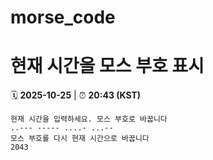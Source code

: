 # morse_code
# 현재 시간을 모스 부호 표시
<!-- MORSE_TIME_START -->
🗓️ **2025-10-25** | ⏰ **20:43 (KST)**

```
현재 시간을 입력하세요. 모스 부호로 바꿉니다
..--- ----- ....- ...--
모스 부호를 다시 현재 시간으로 바꿉니다
2043
```
<!-- MORSE_TIME_END -->
